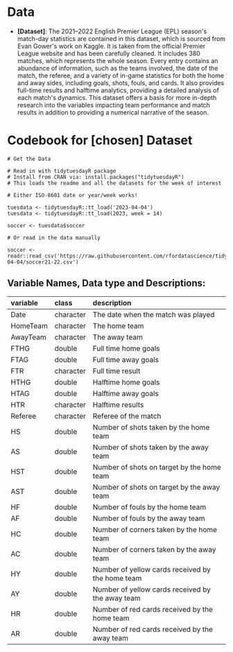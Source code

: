 # Data
-   **[Dataset]**: The 2021–2022 English Premier League (EPL) season's match-day statistics are contained in this dataset, which is sourced from Evan Gower's work on Kaggle. It is taken from the official Premier League website and has been carefully cleaned. It includes 380 matches, which represents the whole season. Every entry contains an abundance of information, such as the teams involved, the date of the match, the referee, and a variety of in-game statistics for both the home and away sides, including goals, shots, fouls, and cards. It also provides full-time results and halftime analytics, providing a detailed analysis of each match's dynamics. This dataset offers a basis for more in-depth research into the variables impacting team performance and match results in addition to providing a numerical narrative of the season.

# Codebook for [chosen] Dataset
```{r}
# Get the Data

# Read in with tidytuesdayR package 
# Install from CRAN via: install.packages("tidytuesdayR")
# This loads the readme and all the datasets for the week of interest

# Either ISO-8601 date or year/week works!

tuesdata <- tidytuesdayR::tt_load('2023-04-04')
tuesdata <- tidytuesdayR::tt_load(2023, week = 14)

soccer <- tuesdata$soccer

# Or read in the data manually

soccer <- readr::read_csv('https://raw.githubusercontent.com/rfordatascience/tidytuesday/master/data/2023/2023-04-04/soccer21-22.csv')
```

## Variable Names, Data type and Descriptions:

|variable |class     |description |
|:--------|:---------|:-----------|
|Date     |character |The date when the match was played  |
|HomeTeam |character |The home team    |
|AwayTeam |character |The away team    |
|FTHG     |double    |Full time home goals        |
|FTAG     |double    |Full time away goals        |
|FTR      |character |Full time result         |
|HTHG     |double    |Halftime home goals        |
|HTAG     |double    |Halftime away goals        |
|HTR      |character |Halftime results         |
|Referee  |character |Referee of the match    |
|HS       |double    |Number of shots taken by the home team          |
|AS       |double    |Number of shots taken by the away team          |
|HST      |double    |Number of shots on target by the home team   |
|AST      |double    |Number of shots on target by the away team   |
|HF       |double    |Number of fouls by the home team   |
|AF       |double    |Number of fouls by the away team    |
|HC       |double    |Number of corners taken by the home team |
|AC       |double    |Number of corners taken by the away team |
|HY       |double    |Number of yellow cards received by the home team |
|AY       |double    |Number of yellow cards received by the away team  |
|HR       |double    |Number of red cards received by the home team  |
|AR       |double    |Number of red cards received by the away team  |




